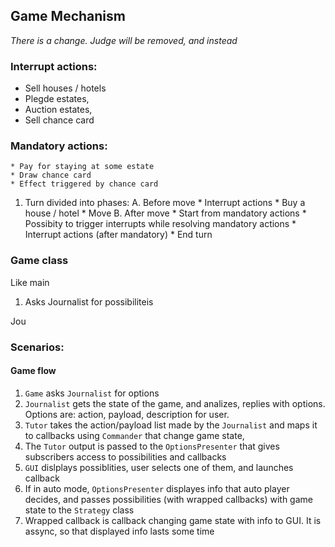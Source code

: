 ## Game Mechanism

*There is a change. Judge will be removed, and instead*

### Interrupt actions:
* Sell houses / hotels
* Plegde estates,
* Auction estates,
* Sell chance card

### Mandatory actions:
    * Pay for staying at some estate
    * Draw chance card
    * Effect triggered by chance card



1. Turn divided into phases:
    A. Before move
        * Interrupt actions
        * Buy a house / hotel
        * Move
    B. After move
        * Start from mandatory actions
        * Possibity to trigger interrupts while resolving mandatory actions
        * Interrupt actions (after mandatory)
        * End turn

### Game class
Like main
1. Asks Journalist for possibiliteis

Jou

### Scenarios:
#### Game flow
1. `Game` asks `Journalist` for options
2. `Journalist` gets the state of the game, and analizes, replies with options. Options are: action, payload, description for user.
3. `Tutor` takes the action/payload list made by the `Journalist` and maps it to callbacks using `Commander` that change game state,
4. The `Tutor` output is passed to the `OptionsPresenter` that gives subscribers access to possibilities and callbacks
5. `GUI` dislplays possiblities, user selects one of them, and launches callback
6. If in auto mode, `OptionsPresenter` displayes info that auto player decides, and passes possibilities (with wrapped callbacks) with game state to the `Strategy` class
7. Wrapped callback is callback changing game state with info to GUI. It is assync, so that displayed info lasts some time

